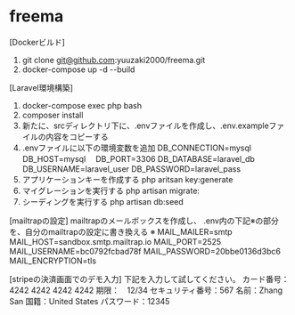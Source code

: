 # freema
[Dockerビルド]
1. git clone git@github.com:yuuzaki2000/freema.git
2. docker-compose up -d --build

[Laravel環境構築]
1. docker-compose exec php bash
2. composer install
3. 新たに、srcディレクトリ下に、.envファイルを作成し、.env.exampleファイルの内容をコピーする
4. .envファイルに以下の環境変数を追加
  DB_CONNECTION=mysql
  DB_HOST=mysql
　DB_PORT=3306
  DB_DATABASE=laravel_db
  DB_USERNAME=laravel_user
  DB_PASSWORD=laravel_pass
5. アプリケーションキーを作成する
  php aritsan key:generate
6. マイグレーションを実行する
  php artisan migrate:
7. シーディングを実行する
  php artisan db:seed

[mailtrapの設定]
mailtrapのメールボックスを作成し、
.env内の下記※の部分を、自分のmailtrapの設定に書き換える
※
MAIL_MAILER=smtp
MAIL_HOST=sandbox.smtp.mailtrap.io
MAIL_PORT=2525
MAIL_USERNAME=bc0792fcbad78f
MAIL_PASSWORD=20bbe0136d3bc6
MAIL_ENCRYPTION=tls

[stripeの決済画面でのデモ入力]
下記を入力して試してください。
カード番号：4242 4242 4242 4242
期限：　12/34
セキュリティ番号：567
名前：Zhang San
国籍：United States
パスワード：12345

